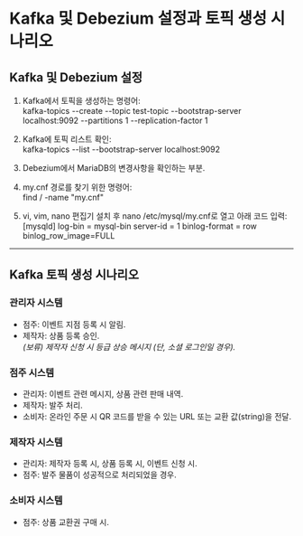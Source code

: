 # Kafka 및 Debezium 설정과 토픽 생성 시나리오

## Kafka 및 Debezium 설정

1. Kafka에서 토픽을 생성하는 명령어:  
   kafka-topics --create --topic test-topic --bootstrap-server localhost:9092 --partitions 1 --replication-factor 1

2. Kafka에 토픽 리스트 확인:  
   kafka-topics --list --bootstrap-server localhost:9092

3. Debezium에서 MariaDB의 변경사항을 확인하는 부분.

4. my.cnf 경로를 찾기 위한 명령어:  
   find / -name "my.cnf"

5. vi, vim, nano 편집기 설치 후 nano /etc/mysql/my.cnf로 열고 아래 코드 입력:
[mysqld]
log-bin = mysql-bin
server-id = 1
binlog-format = row
binlog_row_image=FULL


---

## Kafka 토픽 생성 시나리오

### 관리자 시스템
- 점주: 이벤트 지점 등록 시 알림.
- 제작자: 상품 등록 승인.  
*(보류) 제작자 신청 시 등급 상승 메시지 (단, 소셜 로그인일 경우).*

### 점주 시스템
- 관리자: 이벤트 관련 메시지, 상품 관련 판매 내역.
- 제작자: 발주 처리.
- 소비자: 온라인 주문 시 QR 코드를 받을 수 있는 URL 또는 교환 값(string)을 전달.

### 제작자 시스템
- 관리자: 제작자 등록 시, 상품 등록 시, 이벤트 신청 시.
- 점주: 발주 물품이 성공적으로 처리되었을 경우.

### 소비자 시스템
- 점주: 상품 교환권 구매 시.
